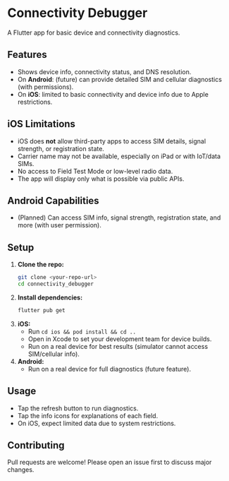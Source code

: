 # Connectivity Debugger

A Flutter app for basic device and connectivity diagnostics.

## Features

- Shows device info, connectivity status, and DNS resolution.
- On **Android**: (future) can provide detailed SIM and cellular diagnostics (with permissions).
- On **iOS**: limited to basic connectivity and device info due to Apple restrictions.

## iOS Limitations

- iOS does **not** allow third-party apps to access SIM details, signal strength, or registration state.
- Carrier name may not be available, especially on iPad or with IoT/data SIMs.
- No access to Field Test Mode or low-level radio data.
- The app will display only what is possible via public APIs.

## Android Capabilities

- (Planned) Can access SIM info, signal strength, registration state, and more (with user permission).

## Setup

1. **Clone the repo:**
   ```sh
   git clone <your-repo-url>
   cd connectivity_debugger
   ```
2. **Install dependencies:**
   ```sh
   flutter pub get
   ```
3. **iOS:**
   - Run `cd ios && pod install && cd ..`
   - Open in Xcode to set your development team for device builds.
   - Run on a real device for best results (simulator cannot access SIM/cellular info).
4. **Android:**
   - Run on a real device for full diagnostics (future feature).

## Usage

- Tap the refresh button to run diagnostics.
- Tap the info icons for explanations of each field.
- On iOS, expect limited data due to system restrictions.

## Contributing

Pull requests are welcome! Please open an issue first to discuss major changes.

